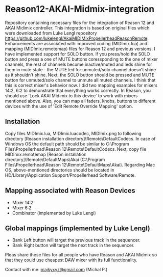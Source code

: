 # Reason12-AKAI-Midmix-integration
Repository containing necessary files for the integration of Reason 12 and AKAI Midimix controller. This integration is based on original files which were downloaded from Luke Lengl repository https://github.com/lukelengl/AkaiMIDIMixPropellerheadReasonRemote. Enhancements are associated with improved coding (MIDImix.lua) and mapping (MIDImix.remotemap) files for Reason 12 and previous versions. I have implemented support for SOLO button. If you press/hold the SOLO button and press a one of MUTE buttons coressponding to the one of mixer channels, the rest of channels become inactive/muted and leds shine for them in mute state - the MUTE led for unmuted/solo channel doesn't shine as it shouldn't shine. Next, the SOLO button should be pressed and MUTE button for unmuted/solo channel to unmute all muted channels. I think that this is correct mixer's behavior now. I did two mapping examples for mixers 14:2, 6:2 to demonstrate that everything works correctly. In Reason, you should use 'Lock AKAI Midimix to this device' to work with mixers mentioned above. Also, you can map all faders, knobs, buttons to different devices with the use of 'Edit Remote Override Mapping' option.

## Installation
Copy files MIDImix.lua, MIDImix.luacodec, MIDImix.png to following directory [Reason installation directory]\Remote\DefaultCodecs. In case of Windows OS the default path should be similar to C:\Program Files\Propellerhead\Reason 12\Remote\DefaultCodecs. Next, copy file MIDImix.remotemap [Reason installation directory]\Remote\DefaultMaps\Akai (C:\Program Files\Propellerhead\Reason 12\Remote\DefaultMaps\Akai). Regarding Mac OS, above-mentioned directories should be located in HD/Library/Application Support/Propellerhead Software/Remote.

## Mapping associated with Reason Devices
+ Mixer 14:2
+ Mixer 6:2
+ Combinator (implemented by Luke Lengl)

## Global mappings (implemented by Luke Lengl)
+ Bank Left button will target the previous track in the sequencer.
+ Bank Right button will target the next track in the sequencer.


Pleas share these files for all people who have Reason and AKAI Midmix so that they could use cheapest DAW mixer with its full functionality.

Contact with me: majkyxyz@gmail.com (Michał P.)
